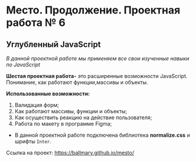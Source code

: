 # Место. Продолжение. Проектная работа № 6

## Углубленный JavaScript

*В данной проектной работе мы применяем все свои изученные навыки по JavaScript*

**Шестая проектная работа-** это расширенные возможности JavaScript. Понимание, как работают функции,массивы и объекты.

**Использованные возможности:**
1. Валидация форм;
2. Как работают массивы, функции и объекты;
3. Как осуществить реакцию на действие пользователя;
4. Работа по макету в программе Figma;

* В данной проектной работе подключена библиотека **normalize.css** и шрифты ```Inter```.

Ссылка на проект: https://ballmary.github.io/mesto/
